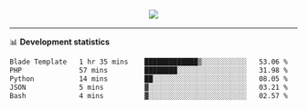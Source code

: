 <h3 align="center">
  <a href="https://github.com/hwalker928">
      <img src="https://github-profile-trophy.vercel.app/?username=hwalker928&no-bg=true&no-frame=true">
  </a>
</h3>


<hr>

📊 **Development statistics**

<!--START_SECTION:waka-->

```txt
Blade Template   1 hr 35 mins    █████████████▒░░░░░░░░░░░   53.06 %
PHP              57 mins         ████████░░░░░░░░░░░░░░░░░   31.98 %
Python           14 mins         ██░░░░░░░░░░░░░░░░░░░░░░░   08.05 %
JSON             5 mins          ▓░░░░░░░░░░░░░░░░░░░░░░░░   03.21 %
Bash             4 mins          ▓░░░░░░░░░░░░░░░░░░░░░░░░   02.57 %
```

<!--END_SECTION:waka-->
